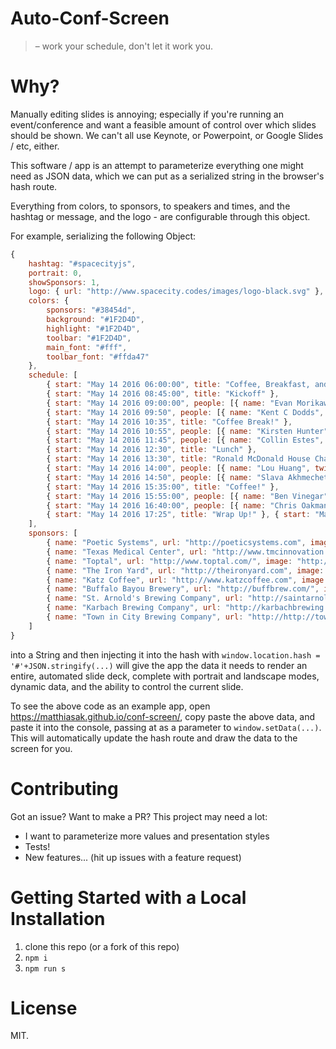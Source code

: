 # Auto-Conf-Screen

> – work your schedule, don't let it work you.

# Why?

Manually editing slides is annoying; especially if you're running an event/conference and want a feasible amount of control over which slides should be shown. We can't all use Keynote, or Powerpoint, or Google Slides / etc, either.

This software / app is an attempt to parameterize everything one might need as JSON data, which we can put as a serialized string in the browser's hash route.

Everything from colors, to sponsors, to speakers and times, and the hashtag or message, and the logo - are configurable through this object.

For example, serializing the following Object:

```js
{
    hashtag: "#spacecityjs",
    portrait: 0,
    showSponsors: 1,
    logo: { url: "http://www.spacecity.codes/images/logo-black.svg" },
    colors: {
        sponsors: "#38454d",
        background: "#1F2D4D",
        highlight: "#1F2D4D",
        toolbar: "#1F2D4D",
        main_font: "#fff",
        toolbar_font: "#ffda47"
    },
    schedule: [
        { start: "May 14 2016 06:00:00", title: "Coffee, Breakfast, and Registration" },
        { start: "May 14 2016 08:45:00", title: "Kickoff" },
        { start: "May 14 2016 09:00:00", people: [{ name: "Evan Morikawa", twitter: "@e0m" }], title: "Using Electron & React to Build N1: The Open Source Extensible Desktop Email Client" },
        { start: "May 14 2016 09:50", people: [{ name: "Kent C Dodds", twitter: "@kentcdodds" }], title: "Managing an Open Source Project" },
        { start: "May 14 2016 10:35", title: "Coffee Break!" },
        { start: "May 14 2016 10:55", people: [{ name: "Kirsten Hunter", twitter: "@synedra" }], title: "Quantifying Your Fitness" },
        { start: "May 14 2016 11:45", people: [{ name: "Collin Estes", twitter: "@collinestes" }], title: "Node @ NASA" },
        { start: "May 14 2016 12:30", title: "Lunch" },
        { start: "May 14 2016 13:30", title: "Ronald McDonald House Charities Project" },
        { start: "May 14 2016 14:00", people: [{ name: "Lou Huang", twitter: "@saikofish" }], title: "Learning from Civic Technology: Apps and Interfaces for Engagement" },
        { start: "May 14 2016 14:50", people: [{ name: "Slava Akhmechet", twitter: "@spakhm" }], title: "Making and Using Event-driven Databases @ RethinkDB" },
        { start: "May 14 2016 15:35:00", title: "Coffee!" },
        { start: "May 14 2016 15:55:00", people: [{ name: "Ben Vinegar", twitter: "@bentlegen" }], title: "JavaScript Error Reporting, and Why We Can't Have Nice Things" },
        { start: "May 14 2016 16:40:00", people: [{ name: "Chris Oakman", twitter: "@oakmac1" }], title: "Lessons Learned from N Projects" },
        { start: "May 14 2016 17:25", title: "Wrap Up!" }, { start: "May 14 2016 17:45", title: "After Party!" }
    ],
    sponsors: [
        { name: "Poetic Systems", url: "http://poeticsystems.com", image: "http://www.spacecity.codes/images/sponsors/2016/poetic.svg", priority: 11 },
        { name: "Texas Medical Center", url: "http://www.tmcinnovation.org/tmc-x/", image: "http://www.spacecity.codes/images/sponsors/2015/tmcx.png", priority: 11 },
        { name: "Toptal", url: "http://www.toptal.com/", image: "http://www.spacecity.codes/images/sponsors/2016/toptal.svg", priority: 11, size: "contain" },
        { name: "The Iron Yard", url: "http://theironyard.com", image: "http://www.spacecity.codes/images/sponsors/2016/theironyard.svg", priority: 11 },
        { name: "Katz Coffee", url: "http://www.katzcoffee.com", image: "http://www.spacecity.codes/images/sponsors/2016/katz.png", priority: 1, size: "auto 75%" },
        { name: "Buffalo Bayou Brewery", url: "http://buffbrew.com/", image: "http://www.spacecity.codes/images/sponsors/2016/buff-bayou.png", priority: 1, size: "auto 75%" },
        { name: "St. Arnold's Brewing Company", url: "http://saintarnold.com/", image: "http://www.spacecity.codes/images/sponsors/2016/starnold.jpg", priority: 2, size: "auto 75%" },
        { name: "Karbach Brewing Company", url: "http://karbachbrewing.com/", image: "http://www.spacecity.codes/images/sponsors/2016/karbach.png", priority: 2 },
        { name: "Town in City Brewing Company", url: "http://http://townincitybrewing.com", image: "http://www.spacecity.codes/images/sponsors/2016/town-in-city.png", priority: 2, size: "auto 100%" }
    ]
}
```

into a String and then injecting it into the hash with `window.location.hash = '#'+JSON.stringify(...)` will give the app the data it needs to render an entire, automated slide deck, complete with portrait and landscape modes, dynamic data, and the ability to control the current slide.

To see the above code as an example app, open https://matthiasak.github.io/conf-screen/, copy paste the above data, and paste it into the console, passing at as a parameter to `window.setData(...)`. This will automatically update the hash route and draw the data to the screen for you.

# Contributing

Got an issue? Want to make a PR? This project may need a lot:

- I want to parameterize more values and presentation styles
- Tests!
- New features... (hit up issues with a feature request)

# Getting Started with a Local Installation

1. clone this repo (or a fork of this repo)
2. `npm i`
3. `npm run s`

# License

MIT.
